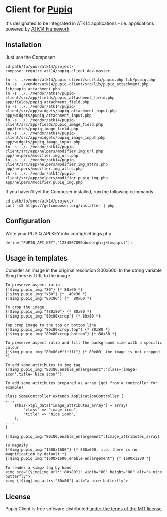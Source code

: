 Client for [Pupiq](http://i.pupiq.net/)
=======================================

It's designated to be integrated in ATK14 applications - i.e. applications powered by [ATK14 Framework](http://www.atk14.net).

Installation
------------

Just use the Composer:

    cd path/to/your/atk14/project/
    composer require atk14/pupiq-client dev-master

    ln -s ../vendor/atk14/pupiq-client/src/lib/pupiq.php lib/pupiq.php
    ln -s ../vendor/atk14/pupiq-client/src/lib/pupiq_attachment.php lib/pupiq_attachment.php
    ln -s ../../vendor/atk14/pupiq-client/src/app/fields/pupiq_attachment_field.php app/fields/pupiq_attachment_field.php
    ln -s ../../vendor/atk14/pupiq-client/src/app/widgets/pupiq_attachment_input.php app/widgets/pupiq_attachment_input.php
    ln -s ../../vendor/atk14/pupiq-client/src/app/fields/pupiq_image_field.php app/fields/pupiq_image_field.php
    ln -s ../../vendor/atk14/pupiq-client/src/app/widgets/pupiq_image_input.php app/widgets/pupiq_image_input.php
    ln -s ../../vendor/atk14/pupiq-client/src/app/helpers/modifier.img_url.php app/helpers/modifier.img_url.php
    ln -s ../../vendor/atk14/pupiq-client/src/app/helpers/modifier.img_attrs.php app/helpers/modifier.img_attrs.php
    ln -s ../../vendor/atk14/pupiq-client/src/app/helpers/modifier.pupiq_img.php app/helpers/modifier.pupiq_img.php

If you haven't yet the Composer installed, run the following commands

    cd path/to/your/atk14/project/
    curl -sS https://getcomposer.org/installer | php

Configuration
------------

Write your PUPIQ API KEY into config/settings.php

    define("PUPIQ_API_KEY","1234567890abcdefghijklmopqrst");

Usage in templates
------------------

Consider an image in the original resolution 800x600. In the string variable $img there is URL to the image.

    To preserve aspect ratio
    {!$img|pupiq_img:"80"} {* 80x60 *}
    {!$img|pupiq_img:"x30"} {*  40x30 *}
    {!$img|pupiq_img:"80x80"} {*  80x60 *}

    To crop the image
    {!$img|pupiq_img:"!80x80"} {* 80x80 *}
    {!$img|pupiq_img:"80x80xcrop"} {* 80x80 *}

    Top crop image to the top or bottom line
    {!$img|pupiq_img:"80x80xcrop,top"} {* 80x80 *}
    {!$img|pupiq_img:"80x80xcrop,bottom"} {* 80x80 *}

    To preserve aspect ratio and fill the background size with a specific colour
    {!$img|pupiq_img:"80x80x#ffffff"} {* 80x80, the image is not cropped *}

    To add some attributes to img tag
    {!$img|pupiq_img:"80x80,enable_enlargement":"class='image-icon',title='Nice icon'"}

    To add some attributes prepared as array (got from a controller for example)

    class SomeController extends ApplicationController {
    ....
        $this->tpl_data["image_attributes_array"] = array(
            "class" => "image-icon",
            "title" => "Nice icon",
        );
    ....
    }

    {!$img|pupiq_img:"80x80,enable_enlargement":$image_attributes_array}

    To magnify
    {!$img|pupiq_img:"1600x1600"} {* 800x600, i.e. there is no magnification by default *}
    {!$img|pupiq_img:"1600x1600,enable_enlargement"} {* 1600x1200 *}

    To render a <img> tag by hand
    <img src="{$img|img_url:"!80x80"}" width="80" height="80" alt="a nice butterfly">
    <img {!$img|img_attrs:"80x80"} alt="a nice butterfly">

License
-------

Pupiq Client is free software distributed [under the terms of the MIT license](http://www.opensource.org/licenses/mit-license)

<!-- vim: set et: -->
